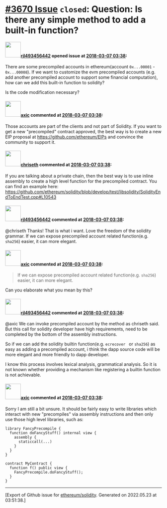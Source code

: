 # [\#3670 Issue](https://github.com/ethereum/solidity/issues/3670) `closed`: Question: Is there any simple method to add a built-in function?

#### <img src="https://avatars.githubusercontent.com/u/5959481?v=4" width="50">[rjl493456442](https://github.com/rjl493456442) opened issue at [2018-03-07 03:38](https://github.com/ethereum/solidity/issues/3670):

There are some precompiled accounts in ethereum(account `0x...00001` - `0x...00008`). If we want to customize the evm precompiled accounts (e.g. add another precompiled account to support some financial computation), how can we add this built-in function to solidity?

Is the code modification necessary? 

#### <img src="https://avatars.githubusercontent.com/u/20340?v=4" width="50">[axic](https://github.com/axic) commented at [2018-03-07 03:38](https://github.com/ethereum/solidity/issues/3670#issuecomment-371066556):

Those accounts are part of the clients and not part of Solidity. If you want to get a new "precompiled" contract approved, the best way is to create a new EIP proposal at https://github.com/ethereum/EIPs and convince the community to support it.

#### <img src="https://avatars.githubusercontent.com/u/9073706?v=4" width="50">[chriseth](https://github.com/chriseth) commented at [2018-03-07 03:38](https://github.com/ethereum/solidity/issues/3670#issuecomment-371089758):

If you are talking about a private chain, then the best way is to use inline assembly to create a high level function for the precompiled contract. You can find an example here: https://github.com/ethereum/solidity/blob/develop/test/libsolidity/SolidityEndToEndTest.cpp#L10543

#### <img src="https://avatars.githubusercontent.com/u/5959481?v=4" width="50">[rjl493456442](https://github.com/rjl493456442) commented at [2018-03-07 03:38](https://github.com/ethereum/solidity/issues/3670#issuecomment-371094714):

@chriseth Thanks!  That is what i want. Love the freedom of the solidity grammar. 
If we can expose precompiled account related function(e.g. `sha256`) easier, it can more elegant.

#### <img src="https://avatars.githubusercontent.com/u/20340?v=4" width="50">[axic](https://github.com/axic) commented at [2018-03-07 03:38](https://github.com/ethereum/solidity/issues/3670#issuecomment-371113549):

> If we can expose precompiled account related function(e.g. `sha256`) easier, it can more elegant.

Can you elaborate what you mean by this?

#### <img src="https://avatars.githubusercontent.com/u/5959481?v=4" width="50">[rjl493456442](https://github.com/rjl493456442) commented at [2018-03-07 03:38](https://github.com/ethereum/solidity/issues/3670#issuecomment-371354704):

@axic We can invoke precompiled account by the method as chriseth said. But this call for solidity developer have high requirements, need to be completed by the bottom of the assembly instructions.

So if we can add the solidity builtin function(e.g. `ecrecover ` or `sha256`) as easy as adding a precompiled account, i think the dapp source code will be more elegant and more friendly to dapp developer.

I know this process involves lexical analysis, grammatical analysis. So it is not known whether providing a mechanism like registering a builtin function is not achievable.

#### <img src="https://avatars.githubusercontent.com/u/20340?v=4" width="50">[axic](https://github.com/axic) commented at [2018-03-07 03:38](https://github.com/ethereum/solidity/issues/3670#issuecomment-371356456):

Sorry I am still a bit unsure. It should be fairly easy to write libraries which interact with new "precompiles" via assembly instructions and then only use those high level libraries, such as:

```
library FancyPrecompile {
  function doFancyStuff() internal view {
    assembly {
      staticcall(...)
    }
  }
}

contract MyContract {
  function f() public view {
    FancyPrecompile.doFancyStuff();
  }
}
```


-------------------------------------------------------------------------------



[Export of Github issue for [ethereum/solidity](https://github.com/ethereum/solidity). Generated on 2022.05.23 at 03:51:38.]
